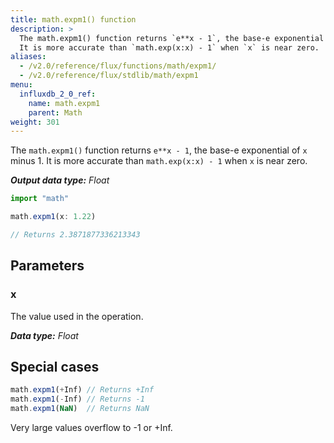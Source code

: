 ```yaml
---
title: math.expm1() function
description: >
  The math.expm1() function returns `e**x - 1`, the base-e exponential of `x` minus 1.
  It is more accurate than `math.exp(x:x) - 1` when `x` is near zero.
aliases:
  - /v2.0/reference/flux/functions/math/expm1/
  - /v2.0/reference/flux/stdlib/math/expm1
menu:
  influxdb_2_0_ref:
    name: math.expm1
    parent: Math
weight: 301
---
```


The `math.expm1()` function returns `e**x - 1`, the base-e exponential of `x` minus 1.
It is more accurate than `math.exp(x:x) - 1` when `x` is near zero.

_**Output data type:** Float_

```js
import "math"

math.expm1(x: 1.22)

// Returns 2.3871877336213343
```

## Parameters

### x
The value used in the operation.

_**Data type:** Float_

## Special cases
```js
math.expm1(+Inf) // Returns +Inf
math.expm1(-Inf) // Returns -1
math.expm1(NaN)  // Returns NaN
```

Very large values overflow to -1 or +Inf.
